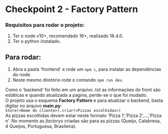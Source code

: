 # Checkpoint 2 - Factory Pattern

### Requisitos para rodar o projeto:
1. Ter o node v10+, recomendado 16+, realizado 18.4.0.
2. Ter o python instalado.

## Para rodar:
1. Abra a pasta 'frontend' e rode um `npm i`, para instalar as dependências do node.
2. Neste mesmo diretório rode o comando `npm run dev`.

Como o 'backend' foi feito em um arquivo .txt as informações do front são estáticas e quando atualizada a pagina, perde-se o que foi mudado.   
O projeto usa o esquema **Factory Pattern** e para atualizar o backend, basta digitar no arquivo **main.py**:  
`Store(<Nome do cliente>).criar(<Pizzas escolhidas>)`  
As pizzas escolhidas devem estar neste formato 'Pizza 1','Pizza 2',...,'Pizza n'.
No momento as *factorys* criadas são para as pizzas (Queijo, Calabresa, 4 Queijos, Portuguesa, Brasileira).
